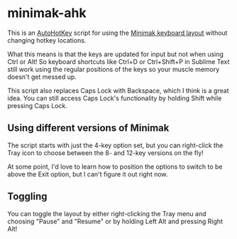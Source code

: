 # minimak-ahk

This is an [AutoHotKey](https://www.autohotkey.com/) script for using the [Minimak keyboard layout](http://www.minimak.org/) without changing hotkey locations.

What this means is that the keys are updated for input but not when using Ctrl or Alt! So keyboard shortcuts like Ctrl+D or Ctrl+Shift+P in Sublime Text still work using the regular positions of the keys so your muscle memory doesn't get messed up.

This script also replaces Caps Lock with Backspace, which I think is a great idea. You can still access Caps Lock's functionality by holding Shift while pressing Caps Lock.

## Using different versions of Minimak

The script starts with just the 4-key option set, but you can right-click the Tray icon to choose between the 8- and 12-key versions on the fly!

At some point, I'd love to learn how to position the options to switch to be above the Exit option, but I can't figure it out right now.

## Toggling

You can toggle the layout by either right-clicking the Tray menu and choosing "Pause" and "Resume" or by holding Left Alt and pressing Right Alt!

